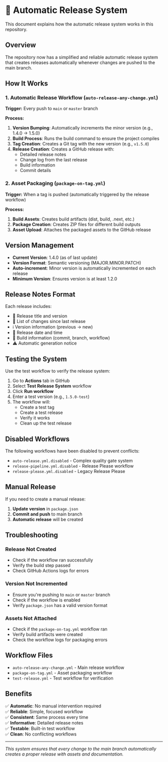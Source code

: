 # 🚀 Automatic Release System

This document explains how the automatic release system works in this repository.

## Overview

The repository now has a simplified and reliable automatic release system that creates releases automatically whenever changes are pushed to the main branch.

## How It Works

### 1. Automatic Release Workflow (`auto-release-any-change.yml`)

**Trigger:** Every push to `main` or `master` branch

**Process:**
1. **Version Bumping**: Automatically increments the minor version (e.g., 1.4.0 → 1.5.0)
2. **Build Process**: Runs the build command to ensure the project compiles
3. **Tag Creation**: Creates a Git tag with the new version (e.g., `v1.5.0`)
4. **Release Creation**: Creates a GitHub release with:
   - Detailed release notes
   - Change log from the last release
   - Build information
   - Commit details

### 2. Asset Packaging (`package-on-tag.yml`)

**Trigger:** When a tag is pushed (automatically triggered by the release workflow)

**Process:**
1. **Build Assets**: Creates build artifacts (dist, build, .next, etc.)
2. **Package Creation**: Creates ZIP files for different build outputs
3. **Asset Upload**: Attaches the packaged assets to the GitHub release

## Version Management

- **Current Version**: 1.4.0 (as of last update)
- **Version Format**: Semantic versioning (MAJOR.MINOR.PATCH)
- **Auto-increment**: Minor version is automatically incremented on each release
- **Minimum Version**: Ensures version is at least 1.2.0

## Release Notes Format

Each release includes:
- 🚀 Release title and version
- 📝 List of changes since last release
- ℹ️ Version information (previous → new)
- 📅 Release date and time
- 🔗 Build information (commit, branch, workflow)
- ⚠️ Automatic generation notice

## Testing the System

Use the test workflow to verify the release system:

1. Go to **Actions** tab in GitHub
2. Select **Test Release System** workflow
3. Click **Run workflow**
4. Enter a test version (e.g., `1.5.0-test`)
5. The workflow will:
   - Create a test tag
   - Create a test release
   - Verify it works
   - Clean up the test release

## Disabled Workflows

The following workflows have been disabled to prevent conflicts:
- `auto-release.yml.disabled` - Complex quality gate system
- `release-pipeline.yml.disabled` - Release Please workflow
- `release-please.yml.disabled` - Legacy Release Please

## Manual Release

If you need to create a manual release:

1. **Update version** in `package.json`
2. **Commit and push** to main branch
3. **Automatic release** will be created

## Troubleshooting

### Release Not Created
- Check if the workflow ran successfully
- Verify the build step passed
- Check GitHub Actions logs for errors

### Version Not Incremented
- Ensure you're pushing to `main` or `master` branch
- Check if the workflow is enabled
- Verify `package.json` has a valid version format

### Assets Not Attached
- Check if the `package-on-tag.yml` workflow ran
- Verify build artifacts were created
- Check the workflow logs for packaging errors

## Workflow Files

- `auto-release-any-change.yml` - Main release workflow
- `package-on-tag.yml` - Asset packaging workflow  
- `test-release.yml` - Test workflow for verification

## Benefits

✅ **Automatic**: No manual intervention required  
✅ **Reliable**: Simple, focused workflow  
✅ **Consistent**: Same process every time  
✅ **Informative**: Detailed release notes  
✅ **Testable**: Built-in test workflow  
✅ **Clean**: No conflicting workflows  

---

*This system ensures that every change to the main branch automatically creates a proper release with assets and documentation.*